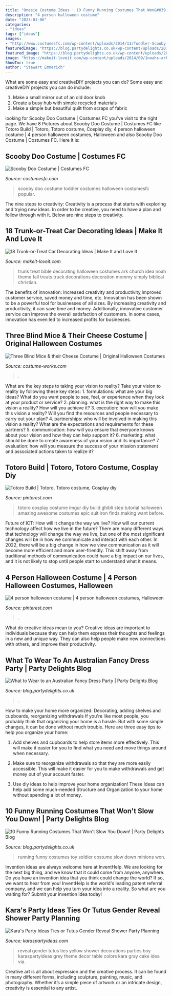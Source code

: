 ```yaml
---
title: "Onesie Costume Ideas : 10 Funny Running Costumes That Won&#039;t Slow You Down!"
description: "4 person halloween costume"
date: "2023-01-06"
categories:
- "ideas"
tags: ["ideas"]
images:
- "http://www.costumesfc.com/wp-content/uploads/2014/11/Toddler-Scooby-Doo-Costume.jpg"
featuredImage: "https://blog.partydelights.co.uk/wp-content/uploads/2016/01/australian-costume-ideas-crocodile.jpg"
featured_image: "https://blog.partydelights.co.uk/wp-content/uploads/2016/01/australian-costume-ideas-crocodile.jpg"
image: "https://makeit-loveit.com/wp-content/uploads/2014/09/1noahs-ark.jpg"
ShowToc: true
author: "Stewart Emmerich"
---
```



What are some easy and creativeDIY projects you can do?
Some easy and creativeDIY projects you can do include:
1. Make a small mirror out of an old door knob
2. Create a busy hub with simple recycled materials
3. Make a simple but beautiful quilt from scraps of fabric

	

		
looking for Scooby Doo Costume | Costumes FC you've visit to the right page. We have 8 Pictures about Scooby Doo Costume | Costumes FC like Totoro Build | Totoro, Totoro costume, Cosplay diy, 4 person halloween costume | 4 person halloween costumes, Halloween and also Scooby Doo Costume | Costumes FC. Here it is:
		
    
## Scooby Doo Costume | Costumes FC

<img loading=lazy src="http://www.costumesfc.com/wp-content/uploads/2014/11/Toddler-Scooby-Doo-Costume.jpg" onerror="this.onerror=null;this.src='https://tse1.mm.bing.net/th?id=OIP.ywN9SJpzjwUgSUOwM79UoAHaKl&amp;pid=15.1';" alt="Scooby Doo Costume | Costumes FC">

_Source: costumesfc.com_

>scooby doo costume toddler costumes halloween costumesfc popular. 

	

The nine steps to creativity:
Creativity is a process that starts with exploring and trying new ideas. In order to be creative, you need to have a plan and follow through with it. Below are nine steps to creativity.

    
## 18 Trunk-or-Treat Car Decorating Ideas | Make It And Love It

<img loading=lazy src="https://makeit-loveit.com/wp-content/uploads/2014/09/1noahs-ark.jpg" onerror="this.onerror=null;this.src='https://tse2.mm.bing.net/th?id=OIP.teuIQ6HZItKcCIBxAagofgHaJ4&amp;pid=15.1';" alt="18 Trunk-or-Treat Car Decorating Ideas | Make It and Love It">

_Source: makeit-loveit.com_

>trunk treat bible decorating halloween costumes ark church idea noah theme fall treats truck decorations decoration mommy simply biblical christian. 

	

The benefits of innovation: Increased creativity and productivity,Improved customer service, saved money and time, etc.
Innovation has been shown to be a powerful tool for businesses of all sizes. By increasing creativity and productivity, it can save time and money. Additionally, innovative customer service can improve the overall satisfaction of customers. In some cases, innovation has even led to increased profits for businesses.

    
## Three Blind Mice &amp; Their Cheese Costume | Original Halloween Costumes

<img loading=lazy src="https://photos.costume-works.com/full/three_blind_mice_n_their_cheese.jpg" onerror="this.onerror=null;this.src='https://tse4.mm.bing.net/th?id=OIP.4ABkyrGhdZ2pQLKkDi-ZRwHaJy&amp;pid=15.1';" alt="Three Blind Mice &amp; their Cheese Costume | Original Halloween Costumes">

_Source: costume-works.com_

>. 

	

What are the key steps to taking your vision to reality?
Take your vision to reality by following these key steps: 1. formulations: what are your big ideas? What do you want people to see, feel, or experience when they look at your product or service? 2. planning: what is the right way to make this vision a reality? How will you achieve it? 3. execution: how will you make this vision a reality? Will you find the resources and people necessary to carry out your plan? 4. partnerships: who will be involved in making this vision a reality? What are the expectations and requirements for these partners? 5. communication: how will you ensure that everyone knows about your vision and how they can help support it? 6. marketing: what should be done to create awareness of your vision and its importance? 7. evaluation: how will you measure the success of your mission statement and associated actions taken to realize it?

    
## Totoro Build | Totoro, Totoro Costume, Cosplay Diy

<img loading=lazy src="https://i.pinimg.com/originals/3e/41/d9/3e41d981b8532687ed3f4d50fd9c44e5.jpg" onerror="this.onerror=null;this.src='https://tse3.mm.bing.net/th?id=OIP.gwrsdAwT67UhUM6x8__hjQHaJ6&amp;pid=15.1';" alt="Totoro Build | Totoro, Totoro costume, Cosplay diy">

_Source: pinterest.com_

>totoro cosplay costume imgur diy build ghibli step tutorial halloween amazing awesome costumes epic suit iron finds making want before. 

	

Future of ICT: How will it change the way we live?
How will our current technology affect how we live in the future? 
There are many different ways that technology will change the way we live, but one of the most significant changes will be in how we communicate and interact with each other. In 2022, there will be a big change in how we view communication as it will become more efficient and more user-friendly. This shift away from traditional methods of communication could have a big impact on our lives, and it is not likely to stop until people start to understand what it means.

    
## 4 Person Halloween Costume | 4 Person Halloween Costumes, Halloween

<img loading=lazy src="https://i.pinimg.com/736x/b2/16/97/b216975f39225d50125fd54e5218ac24.jpg" onerror="this.onerror=null;this.src='https://tse4.mm.bing.net/th?id=OIP.QTYkDUyvzgcbWRGpSuOcxQHaFj&amp;pid=15.1';" alt="4 person halloween costume | 4 person halloween costumes, Halloween">

_Source: pinterest.com_

>. 

	

What do creative ideas mean to you?
Creative ideas are important to individuals because they can help them express their thoughts and feelings in a new and unique way. They can also help people make new connections with others, and improve their productivity.

    
## What To Wear To An Australian Fancy Dress Party | Party Delights Blog

<img loading=lazy src="https://blog.partydelights.co.uk/wp-content/uploads/2016/01/australian-costume-ideas-crocodile.jpg" onerror="this.onerror=null;this.src='https://tse4.mm.bing.net/th?id=OIP.HE8WUwEIa2mlP5xFDyj2JwHaE8&amp;pid=15.1';" alt="What to Wear to an Australian Fancy Dress Party | Party Delights Blog">

_Source: blog.partydelights.co.uk_

>. 

	

How to make your home more organized: Decorating, adding shelves and cupboards, reorganizing withdrawals
If you're like most people, you probably think that organizing your home is a hassle. But with some simple changes, it can be done without much trouble. Here are three easy tips to help you organize your home: 
1) Add shelves and cupboards to help store items more effectively. This will make it easier for you to find what you need and move things around when necessary.

2) Make sure to reorganize withdrawals so that they are more easily accessible. This will make it easier for you to make withdrawals and get money out of your account faster.

3) Use diy ideas to help improve your home organization! These Ideas can help add some much-needed Structure and Organization to your home without spending a lot of money.

    
## 10 Funny Running Costumes That Won&#039;t Slow You Down! | Party Delights Blog

<img loading=lazy src="http://blog.partydelights.co.uk/wp-content/uploads/2017/03/Toy-Soldier-Running-Costume-1.jpg" onerror="this.onerror=null;this.src='https://tse2.mm.bing.net/th?id=OIP.Xd9bIMeny48iBq1VShhVsQHaJH&amp;pid=15.1';" alt="10 Funny Running Costumes That Won&#039;t Slow You Down! | Party Delights Blog">

_Source: blog.partydelights.co.uk_

>running funny costumes toy soldier costume slow down minions won. 

	

Invention ideas are always welcome here at InventHelp. We are looking for the next big thing, and we know that it could come from anyone, anywhere. Do you have an invention idea that you think could change the world? If so, we want to hear from you! InventHelp is the world's leading patent referral company, and we can help you turn your idea into a reality. So what are you waiting for? Submit your invention idea today!

    
## Kara&#039;s Party Ideas Ties Or Tutus Gender Reveal Shower Party Planning

<img loading=lazy src="https://www.karaspartyideas.com/wp-content/uploads/2013/04/409201_487234981330889_1862509779_n_600x803.jpg" onerror="this.onerror=null;this.src='https://tse1.mm.bing.net/th?id=OIP.R7yFTi_KnKJjTJwE0BT-qwHaJ6&amp;pid=15.1';" alt="Kara&#039;s Party Ideas Ties or Tutus Gender Reveal Shower Party Planning">

_Source: karaspartyideas.com_

>reveal gender tutus ties yellow shower decorations parties boy karaspartyideas grey theme decor table colors kara gray cake idea via. 

	

Creative art is all about expression and the creative process. It can be found in many different forms, including sculpture, painting, music, and photography. Whether it’s a simple piece of artwork or an intricate design, creativity is essential to any artist.


